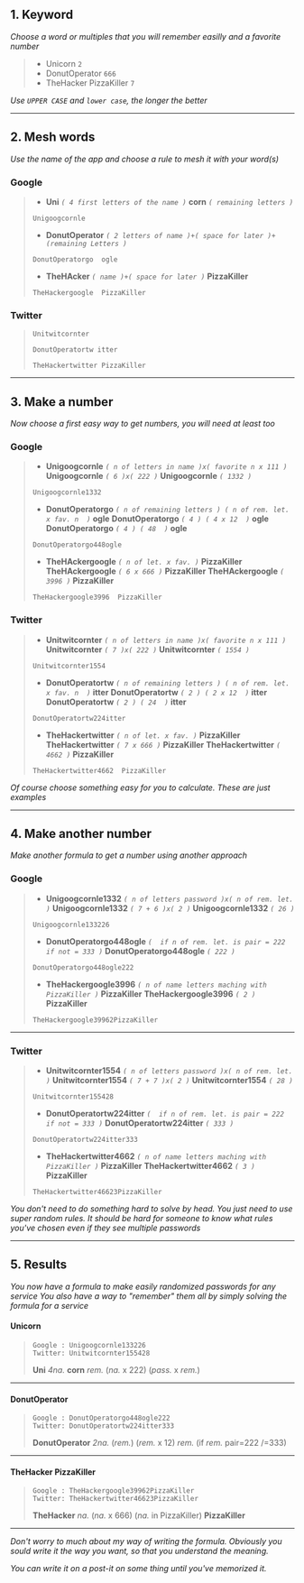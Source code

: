 ## 1. Keyword
*Choose a word or multiples that you will remember easilly and a favorite number*

> - Unicorn ``2``
> - DonutOperator ``666``
> - TheHacker PizzaKiller ``7``

_Use ``UPPER CASE`` and ``lower case``, the longer the better_

---

## 2. Mesh words
*Use the name of the app and choose a rule to mesh it with your word(s)*

### Google
> - **Uni** *``( 4 first letters of the name )``* **corn** *``( remaining letters )``* 
> ```
> Unigoogcornle
> ```
>  
> 
> - **DonutOperator** *``( 2 letters of name )+( space for later )+(remaining Letters )``*
> ```
> DonutOperatorgo  ogle
> ```
> 
> 
> - **TheHAcker** *``( name )+( space for later )``* **PizzaKiller**
> ```
> TheHackergoogle  PizzaKiller
> ```



### Twitter
> ```
> Unitwitcornter
> ```
> ```
> DonutOperatortw itter
> ```
> ```
> TheHackertwitter PizzaKiller
> ```

---
## 3. Make a number
*Now choose a first easy way to get numbers, you will need at least too*
### Google
> - **Unigoogcornle** *``( n of letters in name )x( favorite n x 111 )``* 
> **Unigoogcornle** *``( 6 )x( 222 )``*
> **Unigoogcornle** *``( 1332 )``*
> ```
> Unigoogcornle1332
> ```
>  
> 
> - **DonutOperatorgo** *``( n of remaining letters ) ( n of rem. let. x fav. n  )``* **ogle**
> **DonutOperatorgo** *``( 4 ) ( 4 x 12  )``* **ogle**
> **DonutOperatorgo** *``( 4 ) ( 48  )``* **ogle**
> ```
> DonutOperatorgo448ogle
> ```
> 
> 
> - **TheHAckergoogle** *``( n of let. x fav. )``* **PizzaKiller**
> **TheHAckergoogle** *``( 6 x 666 )``* **PizzaKiller**
> **TheHAckergoogle** *``( 3996 )``* **PizzaKiller**
>
> ```
> TheHackergoogle3996  PizzaKiller
> ```

### Twitter
> - **Unitwitcornter** *``( n of letters in name )x( favorite n x 111 )``* 
> **Unitwitcornter** *``( 7 )x( 222 )``*
> **Unitwitcornter** *``( 1554 )``*
> ```
> Unitwitcornter1554
> ```
>  
> 
> - **DonutOperatortw** *``( n of remaining letters ) ( n of rem. let. x fav. n  )``* **itter**
> **DonutOperatortw** *``( 2 ) ( 2 x 12  )``* **itter**
> **DonutOperatortw** *``( 2 ) ( 24  )``* **itter**
> ```
> DonutOperatortw224itter
> ```
> 
> 
> - **TheHackertwitter** *``( n of let. x fav. )``* **PizzaKiller**
> **TheHackertwitter** *``( 7 x 666 )``* **PizzaKiller**
> **TheHackertwitter** *``( 4662 )``* **PizzaKiller**
>
> ```
> TheHackertwitter4662  PizzaKiller
> ```

*Of course choose something easy for you to calculate. These are just examples*

---
## 4. Make another number
*Make another formula to get a number using another approach*
### Google
> - **Unigoogcornle1332** *``( n of letters password )x( n of rem. let. )``* 
> **Unigoogcornle1332** *``( 7 + 6 )x( 2 )``* 
> **Unigoogcornle1332** *``( 26 )``* 
> ```
> Unigoogcornle133226
> ```
>  
>
> - **DonutOperatorgo448ogle** *``(  if n of rem. let. is pair = 222 if not = 333 )``*
> **DonutOperatorgo448ogle** *``( 222 )``*
> ```
> DonutOperatorgo448ogle222
> ```
> 
>
> - **TheHackergoogle3996** *``( n of name letters maching with PizzaKiller )``* **PizzaKiller**
> **TheHackergoogle3996** *``( 2 )``* **PizzaKiller**
>
> ```
> TheHackergoogle39962PizzaKiller
> ```
---
### Twitter
> - **Unitwitcornter1554** *``( n of letters password )x( n of rem. let. )``* 
> **Unitwitcornter1554** *``( 7 + 7 )x( 2 )``* 
> **Unitwitcornter1554** *``( 28 )``* 
> ```
> Unitwitcornter155428
> ```
>  
>
> - **DonutOperatortw224itter** *``(  if n of rem. let. is pair = 222 if not = 333 )``*
> **DonutOperatortw224itter** *``( 333 )``*
> ```
> DonutOperatortw224itter333
> ```
>
>
> - **TheHackertwitter4662** *``( n of name letters maching with PizzaKiller )``* **PizzaKiller**
> **TheHackertwitter4662** *``( 3 )``* **PizzaKiller**
>
> ```
> TheHackertwitter46623PizzaKiller
> ```

*You don't need to do something hard to solve by head.
You just need to use super random rules.
It should be hard for someone to know what rules you've chosen even if they see multiple passwords*

---
## 5. Results
*You now have a formula to make easily randomized passwords for any service*
*You also have a way to "remember" them all by simply solving the formula for a service*
#### Unicorn

>```
>Google : Unigoogcornle133226
>Twitter: Unitwitcornter155428
>```
>**Uni** *4na.* **corn** *rem.* (*na.* x 222) (*pass.* x *rem.*)
---
#### DonutOperator

>```
>Google : DonutOperatorgo448ogle222
>Twitter: DonutOperatortw224itter333
>```
>**DonutOperator** *2na.* (*rem.*) (*rem.* x 12) *rem.* (if *rem.* pair=222 /=333)
---
#### TheHacker PizzaKiller
>
>```
>Google : TheHackergoogle39962PizzaKiller
>Twitter: TheHackertwitter46623PizzaKiller
>```
>**TheHacker** *na.* (*na.* x 666) (*na.* in PizzaKiller) **PizzaKiller**
---

*Don't worry to much about my way of writing the formula. Obviously you sould write it the way you want, so that you understand the meaning.*

*You can write it on a post-it on some thing until you've memorized it.*